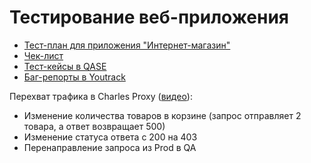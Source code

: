 # Тестирование веб-приложения 
- [Тест-план для приложения "Интернет-магазин"](https://docs.google.com/spreadsheets/d/1zRUaSr67gEaQFMKxJr0-7mSfBAG3yWMCvUrChQNdpmY/edit?usp=sharing)
- [Чек-лист](https://docs.google.com/spreadsheets/d/1DJLQ2DIPWk50Sqj5zfJDxdjhUac_bp7QKNt3KrqT0mo/edit?usp=sharing)
- [Тест-кейсы в QASE](test_cases.pdf)
- [Баг-репорты в Youtrack](Bug_reports.pdf)   

Перехват трафика в Charles Proxy ([видео](charles_proxy_web.mov)):   

- Изменение количества товаров в корзине (запрос отправляет 2 товара, а ответ возвращает 500)
- Изменение статуса ответа с 200 на 403
- Перенаправление запроса из Prod в QA
